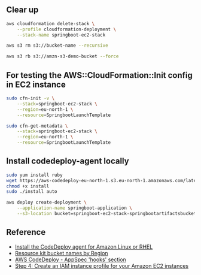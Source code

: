 ## Clear up
```bash
aws cloudformation delete-stack \
    --profile cloudformation-deployment \
    --stack-name springboot-ec2-stack

aws s3 rm s3://bucket-name --recursive

aws s3 rb s3://amzn-s3-demo-bucket --force  
```

## For testing the AWS::CloudFormation::Init config in EC2 instance
```bash
sudo cfn-init -v \
    --stack=springboot-ec2-stack \
    --region=eu-north-1 \
    --resource=SpringbootLaunchTemplate

sudo cfn-get-metadata \
    --stack=springboot-ec2-stack \
    --region=eu-north-1 \
    --resource=SpringbootLaunchTemplate
```

## Install codedeploy-agent locally
```bash
sudo yum install ruby
wget https://aws-codedeploy-eu-north-1.s3.eu-north-1.amazonaws.com/latest/install
chmod +x install
sudo ./install auto
```

```bash
aws deploy create-deployment \
    --application-name springboot-application \
    --s3-location bucket=springboot-ec2-stack-springbootartifactsbucket-wvkav1gfsryi,key=application.zip,bundleType=zip
```

## Reference
- [Install the CodeDeploy agent for Amazon Linux or RHEL](https://docs.aws.amazon.com/codedeploy/latest/userguide/codedeploy-agent-operations-install-linux.html)
- [Resource kit bucket names by Region](https://docs.aws.amazon.com/codedeploy/latest/userguide/resource-kit.html#resource-kit-bucket-names)
- [AWS CodeDeploy - AppSpec 'hooks' section](https://docs.aws.amazon.com/codedeploy/latest/userguide/reference-appspec-file-structure-hooks.html#appspec-hooks-server)
- [Step 4: Create an IAM instance profile for your Amazon EC2 instances](https://docs.aws.amazon.com/codedeploy/latest/userguide/getting-started-create-iam-instance-profile.html)